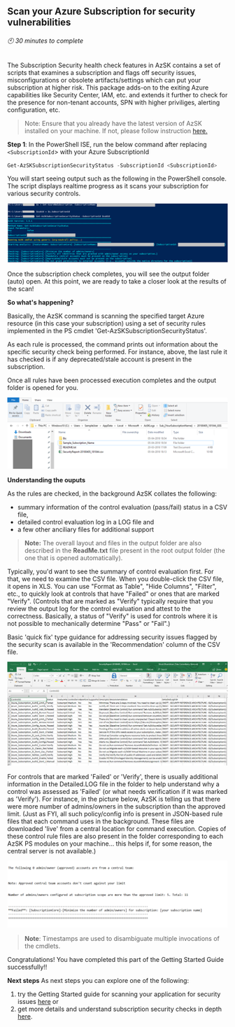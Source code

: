 ## Scan your Azure Subscription for security vulnerabilities
###### :clock10: 30 minutes to complete
The Subscription Security health check features in AzSK contains a set of scripts that examines a subscription and flags off security issues, misconfigurations or obsolete artifacts/settings which can put your subscription at higher risk.
This package adds-on to the exiting Azure capabilities like Security Center, IAM, etc. and extends it further to check for the presence for non-tenant accounts, SPN with higher priviliges, alerting configuration, etc.

> Note: Ensure that you already have the latest version of AzSK installed on your machine. If not, please follow instruction [here.](../00a-Setup/Readme.md)

**Step 1**: In the PowerShell ISE, run the below command after replacing `<SubscriptionId`> with your Azure SubscriptionId
```PowerShell  
Get-AzSKSubscriptionSecurityStatus -SubscriptionId <SubscriptionId>
```  

You will start seeing output such as the following in the PowerShell console. The script displays realtime progress as it scans your subscription for various security controls.

![00_Security_Status](../Images/00_Security_Status.PNG)  

Once the subscription check completes, you will see the output folder (auto) open. At this point, we are ready to take a closer look at the results of the scan!

**So what's happening?** 

Basically, the AzSK command is scanning the specified target Azure resource (in this case your subscription) using a set of security rules implemented in the PS cmdlet 'Get-AzSKSubscriptionSecurityStatus'. 

As each rule is processed, the command prints out information about the specific security check being performed. For instance, above, the last rule it has checked is if any deprecated/stale account is present in the subscription.  

Once all rules have been processed execution completes and the output folder is opened for you. 

![00_Security_Status_OP_Folder](../Images/00_Security_Status_OP_Folder.PNG)   

**Understanding the ouputs** 

As the rules are checked, in the background AzSK collates the following: 
- summary information of the control evaluation (pass/fail) status in a CSV file, 
- detailed control evaluation log in a LOG file and
- a few other anciliary files for additional support

> **Note:** The overall layout and files in the output folder are also described in the **ReadMe.txt** file present in the root output folder (the one that is opened automatically). 

Typically, you'd want to see the summary of control evaluation first. For that, we need to examine the CSV file. 
When you double-click the CSV file, it opens in XLS. You can use "Format as Table", "Hide Columns", "Filter", etc., to quickly look at controls that have "Failed" or ones that are marked "Verify". 
(Controls that are marked as "Verify" typically require that you review the output log for the control evaluation and attest to the correctness. Basically, a status of "Verify" is used for 
controls where it is not possible to mechanically determine "Pass" or "Fail".)

Basic 'quick fix' type guidance for addressing security issues flagged by the security scan is available
in the 'Recommendation' column of the CSV file.

![00_Security_Status_OP_CSV](../Images/00_Security_Status_OP_CSV.PNG)  

For controls that are marked 'Failed' or 'Verify', there is usually additional information 
in the Detailed.LOG file in the <subscription-name> folder to help understand why a control was assessed as 'Failed' 
(or what needs verification if it was marked as 'Verify'). For instance, in the picture below, AzSK is telling us that 
there were more number of 
admins/owners in the subscription than the approved limit. (Just as FYI, all such 
policy/config info is present in JSON-based rule files that each command uses in the background. 
These files are downloaded 'live' from a central location for command execution. Copies of these control 
rule files are also present in the folder corresponding to each AzSK PS modules on your machine…
this helps if, for some reason, the central server is not available.)  

![00_Security_Status__OP_Log](../Images/00_Security_Status__OP_Log.PNG)  


> **Note**: Timestamps are used to disambiguate multiple invocations of the cmdlets.  
 
Congratulations! You have completed this part of the Getting Started Guide successfully!!

**Next steps** 
As next steps you can explore one of the following:
1) try the Getting Started guide for scanning your application for security issues [here](./GettingStarted_AzureServiceSecurity.md) or
2) get more details and understand subscription security checks in depth [here](../01-Subscription-Security/Readme.md).
